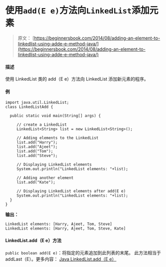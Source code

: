 # 使用`add(E e)`方法向`LinkedList`添加元素

> 原文： [https://beginnersbook.com/2014/08/adding-an-element-to-linkedlist-using-adde-e-method-java/](https://beginnersbook.com/2014/08/adding-an-element-to-linkedlist-using-adde-e-method-java/)

#### 描述

使用 LinkedList 类的 add（E e）方法向 LinkedList 添加新元素的程序。

#### 例

```
import java.util.LinkedList;
class LinkedListAdd {

  public static void main(String[] args) {

     // create a LinkedList
     LinkedList<String> list = new LinkedList<String>();

     // Adding elements to the LinkedList
     list.add("Harry");
     list.add("Ajeet");
     list.add("Tom");
     list.add("Steve");

     // Displaying LinkedList elements
     System.out.println("LinkedList elements: "+list);

     // Adding another element
     list.add("Kate");

     // Displaying LinkedList elements after add(E e)
     System.out.println("LinkedList elements: "+list);
  }
}
```

**输出：**

```
LinkedList elements: [Harry, Ajeet, Tom, Steve]
LinkedList elements: [Harry, Ajeet, Tom, Steve, Kate]
```

#### LinkedList.add（E e）方法

`public boolean add(E e)`：将指定的元素追加到此列表的末尾。
此方法相当于 addLast（E）。更多内容： [Java LinkedList.add（E e）](https://docs.oracle.com/javase/7/docs/api/java/util/LinkedList.html#add(E))
